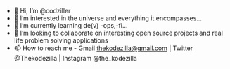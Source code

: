 - 👋 Hi, I’m @codziller
- 👀 I’m interested in the universe and everything it encompasses...
- 🌱 I’m currently learning de(v) -ops,-fi...
- 💞️ I’m looking to collaborate on interesting open source projects and real life problem solving applications
- 📫 How to reach me - Gmail thekodezilla@gmail.com | Twitter @Thekodezilla | Instagram @the_kodezilla

<!---
codziller/codziller is a ✨ special ✨ repository because its `README.md` (this file) appears on your GitHub profile.
You can click the Preview link to take a look at your changes.
--->
